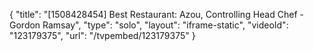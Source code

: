{
    "title": "[1508428454] Best Restaurant: Azou, Controlling Head Chef - Gordon Ramsay",
    "type": "solo",
    "layout": "iframe-static",
    "videoId": "123179375",
    "url": "\/tvpembed\/123179375"
}